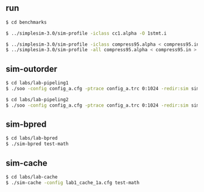 
run
----------------

```bash
$ cd benchmarks

$ ../simplesim-3.0/sim-profile -iclass cc1.alpha -O 1stmt.i

$ ../simplesim-3.0/sim-profile -iclass compress95.alpha < compress95.in > OUT
$ ../simplesim-3.0/sim-profile -all compress95.alpha < compress95.in > OUT
```


sim-outorder
----------------

```bash
$ cd labs/lab-pipeling1
$ ./soo -config config_a.cfg -ptrace config_a.trc 0:1024 -redir:sim sim_configa.out ./test-math

$ cd labs/lab-pipeling2
$ ./soo -config config_a.cfg -ptrace config_a.trc 0:1024 -redir:sim sim_configa.out ./test-math
```


sim-bpred
----------------

```bash
$ cd labs/lab-bpred
$ ./sim-bpred test-math
```


sim-cache
------------

```bash
$ cd labs/lab-cache
$ ./sim-cache -config lab1_cache_1a.cfg test-math
```
